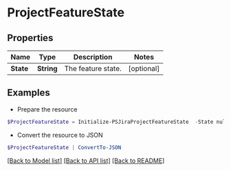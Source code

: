 # ProjectFeatureState
## Properties

Name | Type | Description | Notes
------------ | ------------- | ------------- | -------------
**State** | **String** | The feature state. | [optional] 

## Examples

- Prepare the resource
```powershell
$ProjectFeatureState = Initialize-PSJiraProjectFeatureState  -State null
```

- Convert the resource to JSON
```powershell
$ProjectFeatureState | ConvertTo-JSON
```

[[Back to Model list]](../README.md#documentation-for-models) [[Back to API list]](../README.md#documentation-for-api-endpoints) [[Back to README]](../README.md)

